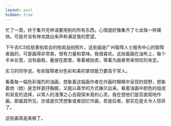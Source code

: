 ```yaml
---
layout: post
hidden: true
---
```

忙了一周，终于集齐完申请要用到的所有东西。心情就好像集齐了七龙珠一样痛快。可是并没有神龙跳出来声称满足我的愿望。

下午去ICS给慈善拍卖会的拍卖品拍照片。这些画是广州智障人士服务中心的智障者画的，可是画得非常美，很有力量和意味。我很喜欢。这些画画在油布上，每个半米长宽，没有画框，叠放在那里，等着被拍卖，等着为画者带来惊叹的肯定。

实习的同学说，有些智障者对色彩和美的掌控能力要高于常人。

看着每一幅色彩强烈的油画，想象着这幅画作者在作画时眼睛中呈现的视野，想象着他（她）是怎样直抒胸臆，又能以美学的方式展示出来。看着油画中颜色的组成和渐变的选择，以常人的浅薄之心去窥探未竟的心灵。我在想他们是否直观地作画，即画其所见，亦或是仅凭想象或者回忆作画，若是后者，那实在是太令人惊异了。

这些画真是美极了。